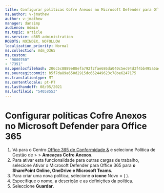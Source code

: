 ```yaml
---
title: Configurar políticas Cofre Anexos no Microsoft Defender para Office 365
ms.author: v-jmathew
author: v-jmathew
manager: dansimp
audience: Admin
ms.topic: article
ms.service: o365-administration
ROBOTS: NOINDEX, NOFOLLOW
localization_priority: Normal
ms.collection: Adm_O365
ms.custom:
- "9000760"
- "7391"
ms.openlocfilehash: 206c5c8889e88efa792f2fae686da040c5ec94d3f4bb495a5ac5cca59e455e64
ms.sourcegitcommit: b5f7da89a650d2915dc652449623c78be6247175
ms.translationtype: MT
ms.contentlocale: pt-PT
ms.lasthandoff: 08/05/2021
ms.locfileid: "54058553"
---
```

# <a name="set-up-safe-attachment-policies-in-microsoft-defender-for-office-365"></a>Configurar políticas Cofre Anexos no Microsoft Defender para Office 365

1. Vá para o Centro [Office 365 de Conformidade &](https://go.microsoft.com/fwlink/p/?linkid=2077143) e selecione Política de Gestão de   >    >  **Ameaças Cofre Anexos**.
2. Para ativar esta funcionalidade para outras cargas de trabalho, selecione Ativar o Microsoft Defender para Office 365 para **o SharePoint Online, OneDrive e Microsoft Teams**.
3. Para criar uma nova política, selecione **o ícone** Novo **+** ( ).
4. Especifique o nome, a descrição e as definições da política.
5. Seleccione **Guardar**.
